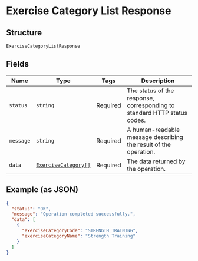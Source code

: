
# Exercise Category List Response

## Structure

`ExerciseCategoryListResponse`

## Fields

| Name | Type | Tags | Description |
|  --- | --- | --- | --- |
| `status` | `string` | Required | The status of the response, corresponding to standard HTTP status codes. |
| `message` | `string` | Required | A human-readable message describing the result of the operation. |
| `data` | [`ExerciseCategory[]`](../../doc/models/exercise-category.md) | Required | The data returned by the operation. |

## Example (as JSON)

```json
{
  "status": "OK",
  "message": "Operation completed successfully.",
  "data": [
    {
      "exerciseCategoryCode": "STRENGTH_TRAINING",
      "exerciseCategoryName": "Strength Training"
    }
  ]
}
```

